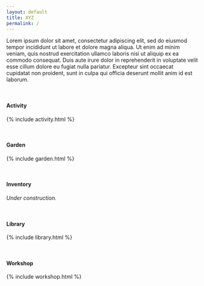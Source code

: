 ```yaml
---
layout: default
title: XYZ
permalink: /
---
```


Lorem ipsum dolor sit amet, consectetur adipiscing elit, sed do eiusmod tempor incididunt ut labore et dolore magna aliqua. Ut enim ad minim veniam, quis nostrud exercitation ullamco laboris nisi ut aliquip ex ea commodo consequat. Duis aute irure dolor in reprehenderit in voluptate velit esse cillum dolore eu fugiat nulla pariatur. Excepteur sint occaecat cupidatat non proident, sunt in culpa qui officia deserunt mollit anim id est laborum.

<br>


#### Activity

{% include activity.html %}

<br>


#### Garden

{% include garden.html %}

<br>


#### Inventory

*Under construction.*

<br>


#### Library

{% include library.html %}

<br>


#### Workshop

{% include workshop.html %}
